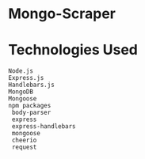 # Mongo-Scraper

# Technologies Used

    Node.js
    Express.js
    Handlebars.js
    MongoDB
    Mongoose
    npm packages
     body-parser
     express
     express-handlebars
     mongoose
     cheerio
     request